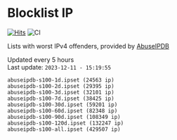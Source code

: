 # Blocklist IP

[![Hits](https://hits.seeyoufarm.com/api/count/incr/badge.svg?url=https%3A%2F%2Fgithub.com%2Fborestad%2Fblocklist-ip%2F&count_bg=%2379C83D&title_bg=%23555555&icon=&icon_color=%23E7E7E7&title=hits&edge_flat=false)](https://hits.seeyoufarm.com)  ![CI](https://img.shields.io/github/workflow/status/borestad/blocklist-ip/CI?style=flat-square)

Lists with worst IPv4 offenders, provided by [AbuseIPDB](https://www.abuseipdb.com/)

<!-- FOOTER-PLACEHOLDER -->
Updated every 5 hours<br>
Last update: `2023-12-11 - 15:19:55`
```
abuseipdb-s100-1d.ipset (24563 ip)
abuseipdb-s100-2d.ipset (29395 ip)
abuseipdb-s100-3d.ipset (32101 ip)
abuseipdb-s100-7d.ipset (38425 ip)
abuseipdb-s100-30d.ipset (59201 ip)
abuseipdb-s100-60d.ipset (82348 ip)
abuseipdb-s100-90d.ipset (108349 ip)
abuseipdb-s100-120d.ipset (132247 ip)
abuseipdb-s100-all.ipset (429507 ip)
```
